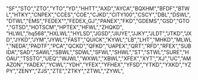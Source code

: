 "SF","STO","ZTO","YTO","YD","HHTT","AXD","AYCA","BQXHM","BFDF","BTWL","HTKY","CNPEX","CCES","COE","CJKD","CITY100","CSCY","DBL","DSWL","DTWL","EMS","FEDEX"","FEDEX_GJ","PANEX","FKD","GDEMS","GSD","GTO","GTSD","HOTSCM","HPTEX","HFWL","ZHQKD",
"HLWL","hq568","HXLWL","HYLSD","JGSD","JIUYE","JJKY","JLDT","JTKD","JXD","JYKD","JYM","JYWL","FAST","QUICK","KYWL","LB","LHT","MHKD","MLWL","NEDA","PADTF","PCA","QCKD","QFKD","UAPEX","QRT","RFD","RFEX","SUBIDA","SAD","SAWL","SBWL","SDWL","SFWL","SHWL","ST","STWL","SURE","HOAU","TSSTO","UEQ","WJWL","WXWL","XBWL","XFEX","XYT","XJ","UC","AMAZON","YADEX","YCWL","YDH","YFEX","YFHEX","YFSD","YTKD","YXKD","YZPY","ZENY","ZJS","ZTE","ZTKY","ZTWL","ZYWL", 



